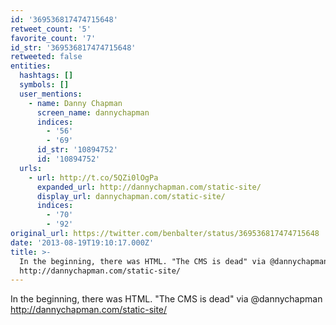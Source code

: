 ```yaml
---
id: '369536817474715648'
retweet_count: '5'
favorite_count: '7'
id_str: '369536817474715648'
retweeted: false
entities:
  hashtags: []
  symbols: []
  user_mentions:
    - name: Danny Chapman
      screen_name: dannychapman
      indices:
        - '56'
        - '69'
      id_str: '10894752'
      id: '10894752'
  urls:
    - url: http://t.co/5QZi0lOgPa
      expanded_url: http://dannychapman.com/static-site/
      display_url: dannychapman.com/static-site/
      indices:
        - '70'
        - '92'
original_url: https://twitter.com/benbalter/status/369536817474715648
date: '2013-08-19T19:10:17.000Z'
title: >-
  In the beginning, there was HTML. "The CMS is dead" via @dannychapman
  http://dannychapman.com/static-site/
---
```


In the beginning, there was HTML. "The CMS is dead" via @dannychapman http://dannychapman.com/static-site/